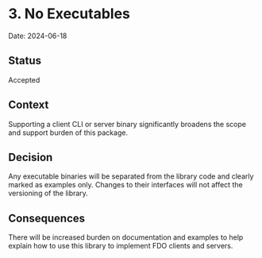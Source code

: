 # 3. No Executables

Date: 2024-06-18

## Status

Accepted

## Context

Supporting a client CLI or server binary significantly broadens the scope and support burden of this package.

## Decision

Any executable binaries will be separated from the library code and clearly marked as examples only. Changes to their interfaces will not affect the versioning of the library.

## Consequences

There will be increased burden on documentation and examples to help explain how to use this library to implement FDO clients and servers.

